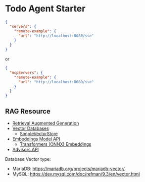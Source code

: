 # Todo Agent Starter

```json
{
  "servers": {
    "remote-example": {
      "url": "http://localhost:8080/sse"
    }
  }
}
```

or

```json
{
  "mcpServers": {
    "remote-example": {
      "url": "http://localhost:8080/sse"
    }
  }
}
```

## RAG Resource

- [Retrieval Augmented Generation](https://docs.spring.io/spring-ai/reference/api/retrieval-augmented-generation.html)
- [Vector Databases](https://docs.spring.io/spring-ai/reference/api/vectordbs.html)
    - [SimpleVectorStore](https://github.com/spring-projects/spring-ai/blob/main/spring-ai-vector-store/src/main/java/org/springframework/ai/vectorstore/SimpleVectorStore.java)
- [Embeddings Model API](https://docs.spring.io/spring-ai/reference/api/embeddings.html)
    - [Transformers (ONNX) Embeddings](https://docs.spring.io/spring-ai/reference/api/embeddings/onnx.html)
- [Advisors API](https://docs.spring.io/spring-ai/reference/api/advisors.html)

Database Vector type:

- MariaDB: https://mariadb.org/projects/mariadb-vector/
- MySQL: https://dev.mysql.com/doc/refman/9.3/en/vector.html